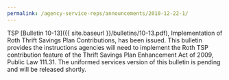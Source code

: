 ```yaml
---
permalink: /agency-service-reps/announcements/2010-12-22-1/
---
```


TSP [Bulletin 10-13]({{ site.baseurl }}/bulletins/10-13.pdf), Implementation of Roth Thrift Savings Plan Contributions, has been issued. This bulletin provides the instructions agencies will need to implement the Roth TSP contribution feature of the Thrift Savings Plan Enhancement Act of 2009, Public Law 111.31. The uniformed services version of this bulletin is pending and will be released shortly.
